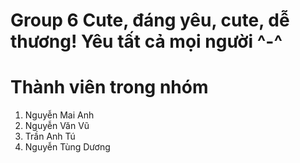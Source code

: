 # Group 6 Cute, đáng yêu, cute, dễ thương! Yêu tất cả mọi người ^-^
# Thành viên trong nhóm
1. Nguyễn Mai Anh 
2. Nguyễn Văn Vũ
3. Trần Anh Tú
4. Nguyễn Tùng Dương
